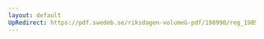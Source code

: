 ```yaml
---
layout: default
UpRedirect: https://pdf.swedeb.se/riksdagen-volumeG-pdf/198990/reg_198990__reg_03/reg_198990__reg_03_0169.pdf
---
```


